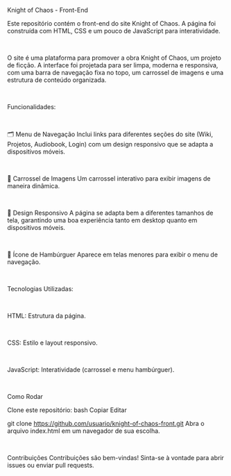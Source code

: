 Knight of Chaos - Front-End
<br>

Este repositório contém o front-end do site Knight of Chaos. A página foi construída com HTML, CSS e um pouco de JavaScript para interatividade.

<br>

O site é uma plataforma para promover a obra Knight of Chaos, um projeto de ficção. A interface foi projetada para ser limpa, moderna e responsiva, com uma barra de navegação fixa no topo, um carrossel de imagens e uma estrutura de conteúdo organizada.

<br>

Funcionalidades:

<br>

🗂️ Menu de Navegação
Inclui links para diferentes seções do site (Wiki, Projetos, Audiobook, Login) com um design responsivo que se adapta a dispositivos móveis.

<br>

🎠 Carrossel de Imagens
Um carrossel interativo para exibir imagens de maneira dinâmica.

<br>

📱 Design Responsivo
A página se adapta bem a diferentes tamanhos de tela, garantindo uma boa experiência tanto em desktop quanto em dispositivos móveis.

<br>

🍔 Ícone de Hambúrguer
Aparece em telas menores para exibir o menu de navegação.

<br>

Tecnologias Utilizadas:

<br>

HTML: Estrutura da página.

<br>

CSS: Estilo e layout responsivo.

<br>

JavaScript: Interatividade (carrossel e menu hambúrguer).

<br>

Como Rodar

Clone este repositório:
bash
Copiar
Editar

git clone https://github.com/usuario/knight-of-chaos-front.git
Abra o arquivo index.html em um navegador de sua escolha.

<br>

Contribuições
Contribuições são bem-vindas! Sinta-se à vontade para abrir issues ou enviar pull requests.

